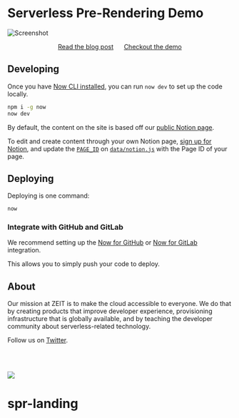 # Serverless Pre-Rendering Demo

![Screenshot](https://assets.zeit.co/image/upload/v1556881767/front/blog/serverless-prerendering/screenshot.png)

<div align="center">
<a href="https://zeit.co/blog/serverless-pre-rendering">Read the blog post</a>
<span>&nbsp;&nbsp;&nbsp;&nbsp;</span>
<a href="https://spr-landing.zeit.sh">Checkout the demo</a>
</div>

## Developing

Once you have [Now CLI installed](https://zeit.co/download), you can run `now dev` to set up the code locally.

```bash
npm i -g now
now dev
```
By default, the content on the site is based off our [public Notion page](https://www.notion.so/zeithq/My-company-site-1a86e7f6d6a54537a2e515650c1888b8).

To edit and create content through your own Notion page, [sign up for Notion](https://www.notion.so/signup), and update the [`PAGE_ID`](https://github.com/zeit/spr-landing/blob/master/data/notion.js#L3) on [`data/notion.js`](https://github.com/zeit/spr-landing/blob/master/data/notion.js) with the Page ID of your page.

## Deploying

Deploying is one command:

```bash
now
```

### Integrate with GitHub and GitLab

We recommend setting up the [Now for GitHub](https://zeit.co/github) or [Now for GitLab](https://zeit.co/github) integration. 

This allows you to simply push your code to deploy. 


## About

Our mission at ZEIT is to make the cloud accessible to everyone. We do that by creating products that improve developer experience, provisioning infrastructure that is globally available, and by teaching the developer community about serverless-related technology. 

Follow us on [Twitter](https://twitter.com/zeithq).

<br/>
<br/>

[![](https://assets.zeit.co/image/upload/v1556749970/repositories/vrs/zeit.svg)](https://zeit.co)
# spr-landing
